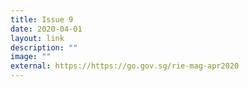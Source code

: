```yaml
---
title: Issue 9
date: 2020-04-01
layout: link
description: ""
image: ""
external: https://https://go.gov.sg/rie-mag-apr2020
---
```

